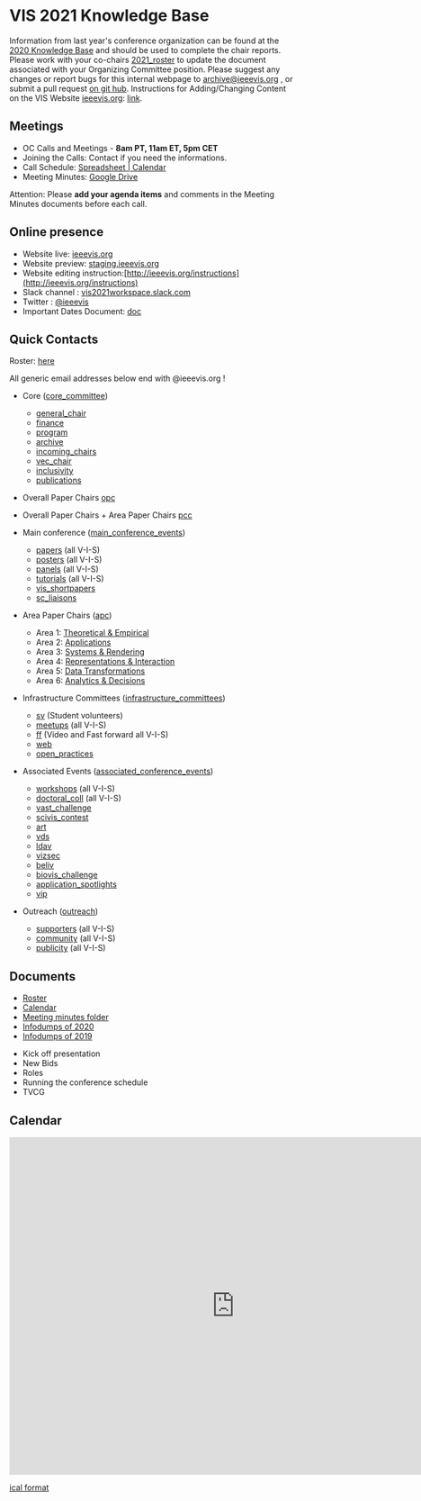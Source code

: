 VIS 2021 Knowledge Base
=====

Information from last year's conference organization can be found at the [2020 Knowledge Base](https://sites.google.com/site/ieeevisconfmgmt/) and should be used to complete the chair reports. Please work with your co-chairs [2021_roster](https://docs.google.com/spreadsheets/d/1jn_b7l4i9HHSqBfa1dZiuOfwHx3pHyc6czipE_B161Q/edit#gid=1136707907) to update the document associated with your Organizing Committee position.  Please suggest any changes or report bugs for this internal webpage to [archive@ieeevis.org](mailto:archive@ieeevis.org) , or submit a pull request [on git hub](https://github.com/ieeevis-internal/ieeevis-internal.github.io). Instructions for Adding/Changing Content on the VIS Website [ieeevis.org](ieeevis.org): [link](http://ieeevis.org/instructions).


Meetings
--------

 * OC Calls and Meetings - **8am PT, 11am ET, 5pm CET**
 * Joining the Calls: Contact if you need the informations. 
 * Call Schedule: [Spreadsheet | Calendar](https://docs.google.com/spreadsheets/d/11hEQSV6AS-B4vN9T-xvqRQdMlgftQPWjd82WgIseKyA/edit#gid=0)
 * Meeting Minutes: [Google Drive](https://drive.google.com/drive/u/0/folders/11a7jbByTX7oacxB9eDH21GCBBakj4-G1)  


Attention: Please **add your agenda items** and comments in the Meeting Minutes documents before each call.


Online presence
------------

<!--
* Kickoff slides: here
* 
-->

* Website live: [ieeevis.org](ieeevis.org)
* Website preview: [staging.ieeevis.org](staging.ieeevis.org)
* Website editing instruction:[http://ieeevis.org/instructions](http://ieeevis.org/instructions)
* Slack channel : [vis2021workspace.slack.com](vis2021workspace.slack.com)
* Twitter : [@ieeevis](https://twitter.com/ieeevis)
* Important Dates Document: [doc](https://docs.google.com/spreadsheets/d/1mJvL8I0xOKsQkFrlcaUtEtI5XFPDlk9Zmepj4UEIDMc/edit#gid=0)


Quick Contacts
-----------------

Roster: [here](https://docs.google.com/spreadsheets/d/1jn_b7l4i9HHSqBfa1dZiuOfwHx3pHyc6czipE_B161Q/edit#gid=1136707907)

All generic email addresses below end with @ieeevis.org !

* Core ([core_committee](mailto:core_committee@ieeevis.org)) 
  * [general_chair](mailto:general_chair@ieeevis.org) 
  * [finance](mailto:finance@ieeevis.org) 
  * [program](mailto:program@ieeevis.org) 
  * [archive](mailto:archive@ieeevis.org) 
  * [incoming_chairs](mailto:incoming_chairs@ieeevis.org)
  * [vec_chair](mailto:vec_chair@ieeevis.org) 
  * [inclusivity](mailto:inclusivity@ieeevis.org) 
  * [publications](mailto:publications@ieeevis.org)


* Overall Paper Chairs  [opc](mailto:opc@ieeevis.org)
   
* Overall Paper Chairs + Area Paper Chairs [pcc](mailto:pcc@ieeevis.org)

* Main conference ([main_conference_events](mailto:main_conference_events@ieeevis.org))
  * [papers](mailto:papers@ieeevis.org)  (all V-I-S)
  * [posters](mailto:posters@ieeevis.org) (all V-I-S) 
  * [panels](mailto:panels@ieeevis.org) (all V-I-S)
  * [tutorials](mailto:tutorials@ieeevis.org) (all V-I-S)
  * [vis_shortpapers](mailto:vis_shortpapers@ieeevis.org)
  * [sc_liaisons](mailto:sc_liaisons@ieeevis.org) 


* Area Paper Chairs ([apc](mailto:apc@ieeevis.org))
  * Area 1: [Theoretical & Empirical](mailto:theory-empirical-apc@ieeevis.org)
  * Area 2: [Applications](mailto:applications-apc@ieeevis.org) 
  * Area 3: [Systems & Rendering](mailto:systems-rendering-apc@ieeevis.org)  
  * Area 4: [Representations & Interaction](mailto:representations-interaction-apc@ieeevis.org)
  * Area 5: [Data Transformations](mailto:data-transformations-apc@ieeevis.org) 
  * Area 6: [Analytics & Decisions](mailto:analytics-decisions-apc@ieeevis.org)


* Infrastructure Committees ([infrastructure_committees](mailto:infrastructure_committees@ieeevis.org))
  * [sv](mailto:sv@ieeevis.org) (Student volunteers)
  * [meetups](meetups@ieeevis.org) (all V-I-S)
  * [ff](mailto:ff@ieeevis.org) (Video and Fast forward all V-I-S)
  * [web](mailto:web@ieeevis.org) 
  * [open_practices](mailto:open_practices@ieeevis.org)


* Associated Events ([associated_conference_events](mailto:associated_conference_events@ieeevis.org))
  * [workshops](mailto:workshops@ieeevis.org)  (all V-I-S)
  * [doctoral_coll](mailto:doctoral_coll@ieeevis.org)  (all V-I-S)
  * [vast_challenge ](mailto:vast_challenge@ieeevis.org) 
  * [scivis_contest](mailto:scivis_contest@ieeevis.org) 
  * [art](mailto:art@ieeevis.org) 
  * [vds ](mailto:vds@ieeevis.org) 
  * [ldav ](mailto:ldav@ieeevis.org) 
  * [vizsec ](mailto:vizsec@ieeevis.org) 
  * [beliv](mailto:beliv@ieeevis.org) 
  * [biovis_challenge](mailto:biovis_challenge@ieeevis.org) 
  * [application_spotlights](mailto:application_spotlights@ieeevis.org) 
  * [vip](mailto:vip@ieeevis.org) 


* Outreach ([outreach](mailto:outreach@ieeevis.org))
  * [supporters](mailto:supporters@ieeevis.org) (all V-I-S)
  * [community](mailto:community@ieeevis.org) (all V-I-S)
  * [publicity](mailto:publicity@ieeevis.org)  (all V-I-S)


Documents 
----------------------

* [Roster](https://docs.google.com/spreadsheets/d/1jn_b7l4i9HHSqBfa1dZiuOfwHx3pHyc6czipE_B161Q/edit#gid=1136707907) 
* [Calendar](https://docs.google.com/spreadsheets/d/11hEQSV6AS-B4vN9T-xvqRQdMlgftQPWjd82WgIseKyA/edit#gid=0)
* [Meeting minutes folder](https://drive.google.com/drive/u/0/folders/11a7jbByTX7oacxB9eDH21GCBBakj4-G1)  
* [Infodumps of 2020](https://drive.google.com/drive/u/0/folders/178IERHWBaE9vETwlt_IsfKaAOvl9ZMf2)
* [Infodumps of 2019](https://drive.google.com/drive/u/0/folders/1P7YcmoY96kTkSbb0TUj-VWmsnd9uwmsP)
<!-- below I copy the title of the folder from the previous website but do not know what they refere to
--> 
* Kick off presentation 
* New Bids 
* Roles
* Running the conference schedule 
* TVCG



Calendar 
----------------------


<iframe src="https://calendar.google.com/calendar/embed?src=ieeevisconfmgmt%40gmail.com&ctz=America%2FLos_Angeles" style="border: 0" width="800" height="600" frameborder="0" scrolling="no"></iframe>

[ical format](https://calendar.google.com/calendar/ical/ieeevisconfmgmt%40gmail.com/public/basic.ics)

